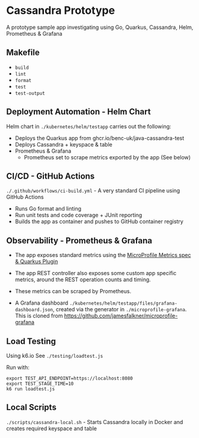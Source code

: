 # Cassandra Prototype

A prototype sample app investigating using Go, Quarkus, Cassandra, Helm, Prometheus & Grafana

## Makefile

- `build`
- `lint`
- `format`
- `test`
- `test-output`

## Deployment Automation - Helm Chart

Helm chart in `./kubernetes/helm/testapp` carries out the following:

- Deploys the Quarkus app from ghcr.io/benc-uk/java-cassandra-test
- Deploys Cassandra + keyspace & table
- Prometheus & Grafana
  - Prometheus set to scrape metrics exported by the app (See below)

## CI/CD - GitHub Actions

`./.github/workflows/ci-build.yml` - A very standard CI pipeline using GitHub Actions

- Runs Go format and linting
- Run unit tests and code coverage + JUnit reporting
- Builds the app as container and pushes to GitHub container registry

## Observability - Prometheus & Grafana

- The app exposes standard metrics using the [MicroProfile Metrics spec & Quarkus Plugin](https://quarkus.io/guides/microprofile-metrics)

- The app REST controller also exposes some custom app specific metrics, around the REST operation counts and timing.

- These metrics can be scraped by Prometheus.

- A Grafana dashboard `./kubernetes/helm/testapp/files/grafana-dashboard.json`, created via the generator in `./microprofile-grafana`. This is cloned from https://github.com/jamesfalkner/microprofile-grafana

## Load Testing

Using k6.io See `./testing/loadtest.js`

Run with:

```
export TEST_API_ENDPOINT=https://localhost:8080
export TEST_STAGE_TIME=10
k6 run loadtest.js
```

## Local Scripts

`./scripts/cassandra-local.sh` - Starts Cassandra locally in Docker and creates required keyspace and table
